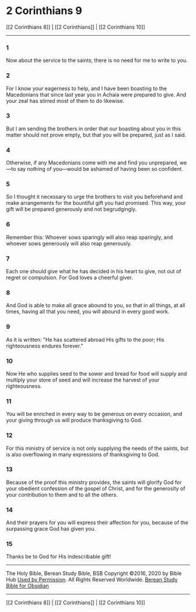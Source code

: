 # 2 Corinthians 9

[[2 Corinthians 8]] | [[2 Corinthians]] | [[2 Corinthians 10]]

---

### 1
Now about the service to the saints, there is no need for me to write to you.

### 2
For I know your eagerness to help, and I have been boasting to the Macedonians that since last year you in Achaia were prepared to give. And your zeal has stirred most of them to do likewise.

### 3
But I am sending the brothers in order that our boasting about you in this matter should not prove empty, but that you will be prepared, just as I said.

### 4
Otherwise, if any Macedonians come with me and find you unprepared, we—to say nothing of you—would be ashamed of having been so confident.

### 5
So I thought it necessary to urge the brothers to visit you beforehand and make arrangements for the bountiful gift you had promised. This way, your gift will be prepared generously and not begrudgingly.

### 6
Remember this: Whoever sows sparingly will also reap sparingly, and whoever sows generously will also reap generously.

### 7
Each one should give what he has decided in his heart to give, not out of regret or compulsion. For God loves a cheerful giver.

### 8
And God is able to make all grace abound to you, so that in all things, at all times, having all that you need, you will abound in every good work.

### 9
As it is written: "He has scattered abroad His gifts to the poor; His righteousness endures forever."

### 10
Now He who supplies seed to the sower and bread for food will supply and multiply your store of seed and will increase the harvest of your righteousness.

### 11
You will be enriched in every way to be generous on every occasion, and your giving through us will produce thanksgiving to God.

### 12
For this ministry of service is not only supplying the needs of the saints, but is also overflowing in many expressions of thanksgiving to God.

### 13
Because of the proof this ministry provides, the saints will glorify God for your obedient confession of the gospel of Christ, and for the generosity of your contribution to them and to all the others.

### 14
And their prayers for you will express their affection for you, because of the surpassing grace God has given you.

### 15
Thanks be to God for His indescribable gift!

---

The Holy Bible, Berean Study Bible, BSB
Copyright ©2016, 2020 by Bible Hub
[Used by Permission](https://berean.bible/terms.htm). All Rights Reserved Worldwide.
[Berean Study Bible for Obsidian](https://github.com/gapmiss/berean-study-bible-for-obsidian)

---

[[2 Corinthians 8]] | [[2 Corinthians]] | [[2 Corinthians 10]]

